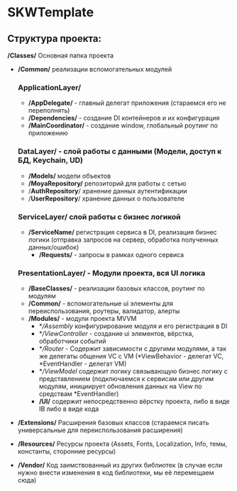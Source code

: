 # SKWTemplate

## Структура проекта:

**/Classes/** Основная папка проекта

- **/Сommon/** реализации вспомогательных модулей

    ### **ApplicationLayer/**

    - **/AppDelegate/** - главный делегат приложения (стараемся его не переполнять)
    - **/Dependencies/** - создание DI контейнеров и их конфигурация
    - **/MainCoordinator/** - создание window, глобальный роутинг по приложению

    ### **DataLayer/** - слой работы с данными (Модели, доступ к БД, Keychain, UD)

    - **/Models/** модели объектов
    - **/MoyaRepository/** репозиторий для работы с сетью
    - /**AuthRepository**/ хранение данных аутентификации
    - /**UserRepository**/ хранение данных о пользователе

    ### **ServiceLayer/** слой работы с бизнес логикой

    - **/ServiceName/** регистрация сервиса в DI, реализация бизнес логики (отправка запросов на сервер, обработка полученных данных/ошибок)
        - **/Requests/** - запросы в рамках одного сервиса

    ### **PresentationLayer/** - Модули проекта, вся UI логика

    - **/BaseClasses/** - реализации базовых классов, роутинг по модулям
    - **/Common/** - вспомогательные ui элементы для переиспользования, роутеры, валидатор, алерты
    - **/Modules/** - модули проекта MVVM
        - **/*Assembly** конфигурирование модуля и его регистрация в DI
        - **/*ViewController** - создание ui элементов, вёрстка, обработчики событий
        - **/*Router** - Содержит зависимости с другими модулями, а так же делегаты общения VC с VM (*ViewBehavior - делегат VC, *EventHandler - делегат VM)
        - **/*ViewModel** содержит логику связывающую бизнес логику с представлением (подключаемся к сервисам или другим модулям, инициирует обновления данных на View по средствам *EventHandler)
        - **/UI/** содержит непосредственно вёрстку проекта, либо в виде IB либо в виде кода
- **/Extensions/** Расширения базовых классов (стараемся писать универсальные для переиспользования расширения)
- **/Resources/** Ресурсы проекта (Assets, Fonts, Localization, Info, темы, константы, сторонние ресурсы)
- **/Vendor/**  Код заимствованный из других библиотек (в случае если нужно внести изменения в код библиотеки, мы её перемещаем сюда)
